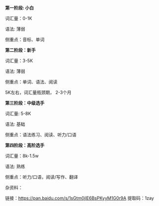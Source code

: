 **第一阶段: 小白**

词汇量：0-1K

语法: 薄弱

侧重点：音标、单词

**第二阶段：新手**

词汇量：3-5K

语法: 薄弱

侧重点：单词、语法、阅读

5K左右，词汇量瓶颈期， 2-3个月

**第三阶段：中级选手**

词汇量: 5-8K

语法: 基础

侧重点：语法练习、阅读、听力/口语

**第四阶段：高阶选手**

词汇量：8k-1.5w

语法: 熟练

侧重点：听力/口语，阅读/写作、翻译





杂资料：

链接：https://pan.baidu.com/s/1sGtm0jlE6BsPKyyM1G0r9A 
提取码：1zay